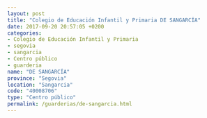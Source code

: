```yaml
---
layout: post
title: "Colegio de Educación Infantil y Primaria DE SANGARCÍA"
date: 2017-09-20 20:57:05 +0200
categories:
- Colegio de Educación Infantil y Primaria
- segovia
- sangarcia
- Centro público
- guarderia
name: "DE SANGARCÍA"
province: "Segovia"
location: "Sangarcia"
code: "40008706"
type: "Centro público"
permalink: /guarderias/de-sangarcia.html
---
```

